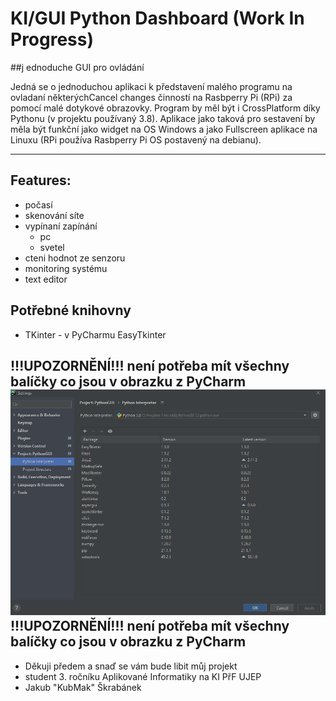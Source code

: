 # KI/GUI Python Dashboard (Work In Progress)

##j ednoduche GUI pro ovládání

Jedná se o jednoduchou aplikaci k představení malého programu na ovladaní některýchCancel changes
činností na Rasbperry Pi (RPi) za pomocí malé dotykové obrazovky.
Program by měl být i CrossPlatform díky Pythonu (v projektu používaný 3.8). 
Aplikace jako taková pro sestavení  by měla být funkční jako widget na OS Windows 
a jako Fullscreen aplikace na Linuxu (RPi používa Rasbperry Pi OS postavený na debianu).



------
## Features:
* počasí
* skenování síte
* vypínaní zapínání
    * pc
    * svetel
* cteni hodnot ze senzoru
* monitoring systému
* text editor

## Potřebné knihovny
* TKinter - v PyCharmu EasyTkinter

!!!UPOZORNĚNÍ!!! není potřeba mít všechny balíčky co jsou v obrazku z PyCharm
![Python Intepret](https://raw.githubusercontent.com/KubMakCZ/KIGUIpython/main/Screenshot_184.png)
!!!UPOZORNĚNÍ!!! není potřeba mít všechny balíčky co jsou v obrazku z PyCharm
------
+ Děkuji předem a snaď se vám bude libit můj projekt
+ student 3. ročníku Aplikované Informatiky na KI PřF UJEP
+ Jakub "KubMak" Škrabánek
